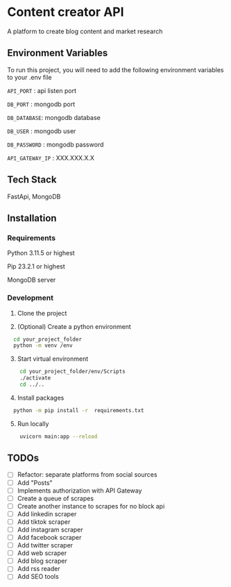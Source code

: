 # Content creator API

A platform to create blog content and market research

## Environment Variables

To run this project, you will need to add the following environment variables to your .env file

`API_PORT` : api listen port

`DB_PORT` : mongodb port

`DB_DATABASE`: mongodb database

`DB_USER` : mongodb user

`DB_PASSWORD` : mongodb password

`API_GATEWAY_IP` : XXX.XXX.X.X

## Tech Stack

FastApi, MongoDB

## Installation

### Requirements

Python 3.11.5 or highest

Pip 23.2.1 or highest

MongoDB server

### Development

1. Clone the project

2. (Optional) Create a python environment

```bash
  cd your_project_folder
  python -m venv /env
```

3. Start virtual environment

```bash
    cd your_project_folder/env/Scripts
    ./activate
    cd ../..
```

4. Install packages

```bash
  python -m pip install -r  requirements.txt
```

5. Run locally

```bash
    uvicorn main:app --reload
```

## TODOs

- [ ] Refactor: separate platforms from social sources
- [ ] Add "Posts"
- [ ] Implements authorization with API Gateway
- [ ] Create a queue of scrapes
- [ ] Create another instance to scrapes for no block api
- [ ] Add linkedin scraper
- [ ] Add tiktok scraper
- [ ] Add instagram scraper
- [ ] Add facebook scraper
- [ ] Add twitter scraper
- [ ] Add web scraper
- [ ] Add blog scraper
- [ ] Add rss reader
- [ ] Add SEO tools
